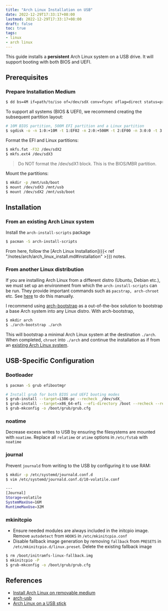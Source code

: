 ```yaml
---
title: "Arch Linux Installation on USB"
date: 2022-12-29T17:33:17+08:00
lastmod: 2022-12-29T17:33:17+08:00
draft: false
toc: true
tags:
- linux
- arch linux
---
```


This guide installs a **persistent** Arch Linux system on a USB drive. It will support
booting with both BIOS and UEFI.

## Prerequisites
### Prepare Installation Medium

```bash
$ dd bs=4M if=path/to/iso of=/dev/sdX conv=fsync oflag=direct status=progress
```

To support all systems (BIOS & UEFI), we recommend creating the subsequent partition layout:

```bash
# 10M BIOS partition, 500M EFI partition and a Linux partition
$ sgdisk -o -n 1:0:+10M -t 1:EF02 -n 2:0:+500M -t 2:EF00 -n 3:0:0 -t 3:8300 /dev/sdX
```

Format the EFI and Linux partitions:

```bash
$ mkfs.fat -F32 /dev/sdX2
$ mkfs.ext4 /dev/sdX3
```

>Do NOT format the /dev/sdX1 block. This is the BIOS/MBR partition.

Mount the partitions:

```bash
$ mkdir -p /mnt/usb/boot
$ mount /dev/sdX3 /mnt/usb
$ mount /dev/sdX2 /mnt/usb/boot
```

## Installation
### From an existing Arch Linux system

Install the `arch-install-scripts` package

```bash
$ pacman -S arch-install-scripts
```

From here, follow the [Arch Linux Installation]({{< ref "/notes/arch/arch_linux_install.md#installation" >}}) notes.


### From another Linux distribution

If you are installing Arch Linux from a different distro (Ubuntu, Debian etc.),
we must set up an environment from which the `arch-install-scripts` can be run.
They provide important commands such as `pacstrap, arch-chroot` etc. See
[here](https://wiki.archlinux.org/title/Install_Arch_Linux_from_existing_Linux#From_a_host_running_another_Linux_distribution)
to do this manually.

I recommend using [arch-bootstrap](https://github.com/tokland/arch-bootstrap) as
a out-of-the-box solution to bootstrap a base Arch system into any Linux distro.
With arch-bootstrap,

```bash
$ mkdir arch
$ ./arch-bootstrap ./arch
```

This will bootstrap a minimal Arch Linux system at the destination `./arch`. When
completed, `chroot` into `./arch` and continue the installation as if from an
[existing Arch Linux system](#from-an-existing-arch-linux-system).

## USB-Specific Configuration
### Bootloader
```bash
$ pacman -S grub efibootmgr

# Install grub for both BIOS and UEFI booting modes
$ grub-install --target=i386-pc --recheck _/dev/sdX_
$ grub-install --target=x86_64-efi --efi-directory /boot --recheck --removable
$ grub-mkconfig -o /boot/grub/grub.cfg
```

### noatime
Decrease excess writes to USB by ensuring the filesystems are mounted with `noatime`. Replace all `relatime` or `atime` options in `/etc/fstab` with `noatime`

### journal
Prevent `journald` from writing to the USB by configuring it to use RAM:

```bash
$ mkdir -p /etc/systemd/journald.conf.d
$ vim /etc/systemd/journald.conf.d/10-volatile.conf

---
[Journal]
Storage=volatile
SystemMaxUse=16M
RuntimeMaxUse=32M
```

### mkinitcpio
- Ensure needed modules are always included in the initcpio image. Remove `autodetect` from `HOOKS` in `/etc/mkinitcpio.conf`
- Disable fallback image generation by removing `fallback` from `PRESETS` in `/etc/mkinitcpio.d/linux.preset`. Delete the existing fallback image

```bash
$ rm /boot/initramfs-linux-fallback.img
$ mkinitcpio -P
$ grub-mkconfig -o /boot/grub/grub.cfg
```

## References
- [Install Arch Linux on removable medium](https://wiki.archlinux.org/title/Install_Arch_Linux_on_a_removable_medium)
- [arch-usb](https://mags.zone/help/arch-usb.html)
- [Arch Linux on a USB stick](https://www.youtube.com/watch?v=yaThYGr37DI)
